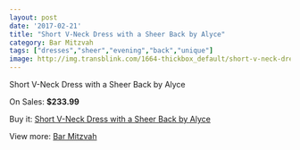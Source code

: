 ```yaml
---
layout: post
date: '2017-02-21'
title: "Short V-Neck Dress with a Sheer Back by Alyce"
category: Bar Mitzvah
tags: ["dresses","sheer","evening","back","unique"]
image: http://img.transblink.com/1664-thickbox_default/short-v-neck-dress-with-a-sheer-back-by-alyce.jpg
---
```

Short V-Neck Dress with a Sheer Back by Alyce

On Sales: **$233.99**
<a href="https://www.transblink.com/en/bar-mitzvah/529-short-v-neck-dress-with-a-sheer-back-by-alyce.html"><amp-img layout="responsive" width="600" height="600" src="//img.transblink.com/1664-thickbox_default/short-v-neck-dress-with-a-sheer-back-by-alyce.jpg" alt="Short V-Neck Dress with a Sheer Back by Alyce 0" /></a>
<a href="https://www.transblink.com/en/bar-mitzvah/529-short-v-neck-dress-with-a-sheer-back-by-alyce.html"><amp-img layout="responsive" width="600" height="600" src="//img.transblink.com/1665-thickbox_default/short-v-neck-dress-with-a-sheer-back-by-alyce.jpg" alt="Short V-Neck Dress with a Sheer Back by Alyce 1" /></a>

Buy it: [Short V-Neck Dress with a Sheer Back by Alyce](https://www.transblink.com/en/bar-mitzvah/529-short-v-neck-dress-with-a-sheer-back-by-alyce.html "Short V-Neck Dress with a Sheer Back by Alyce")

View more: [Bar Mitzvah](https://www.transblink.com/en/2-bar-mitzvah "Bar Mitzvah")